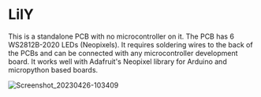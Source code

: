 # LilY

This is a standalone PCB with no microcontroller on it. The PCB has 6 WS2812B-2020 LEDs (Neopixels). It requires soldering wires to the back of the PCBs and can be connected with any microcontroller development board. It works well with Adafruit's Neopixel library for Arduino and micropython based boards. 

![Screenshot_20230426-103409](https://github.com/ayesha-sparkletronics/LilY/assets/144564184/725426f1-e7d0-4002-b2ab-125f0ed2307c)
